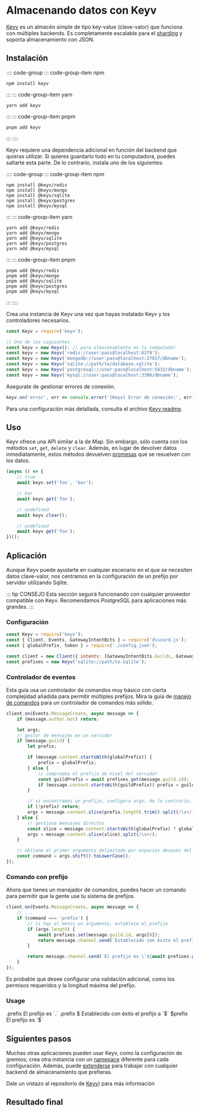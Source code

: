 # Almacenando datos con Keyv

[Keyv](https://www.npmjs.com/package/keyv) es un almacén simple de tipo key-value (clave-valor) que funciona con múltiples backends. Es completamente escalable para el [sharding](/guide/sharding/) y soporta almacenamiento con JSON.

## Instalación

:::: code-group
::: code-group-item npm
```sh:no-line-numbers
npm install keyv
```
:::
::: code-group-item yarn
```sh:no-line-numbers
yarn add keyv
```
:::
::: code-group-item pnpm
```sh:no-line-numbers
pnpm add keyv
```
:::
::::

Keyv requiere una dependencia adicional en función del backend que quieras utilizar. Si quieres guardarlo todo en tu computadora, puedes saltarte esta parte. De lo contrario, instala uno de los siguientes:

:::: code-group
::: code-group-item npm
```sh:no-line-numbers
npm install @keyv/redis
npm install @keyv/mongo
npm install @keyv/sqlite
npm install @keyv/postgres
npm install @keyv/mysql
```
:::
::: code-group-item yarn
```sh:no-line-numbers
yarn add @keyv/redis
yarn add @keyv/mongo
yarn add @keyv/sqlite
yarn add @keyv/postgres
yarn add @keyv/mysql
```
:::
::: code-group-item pnpm
```sh:no-line-numbers
pnpm add @keyv/redis
pnpm add @keyv/mongo
pnpm add @keyv/sqlite
pnpm add @keyv/postgres
pnpm add @keyv/mysql
```
:::
::::

Crea una instancia de Keyv una vez que hayas instalado Keyv y los controladores necesarios.

<!-- eslint-skip -->
```js
const Keyv = require('keyv');

// Uno de los siguientes
const keyv = new Keyv(); // para almacenamiento en tu computador
const keyv = new Keyv('redis://user:pass@localhost:6379');
const keyv = new Keyv('mongodb://user:pass@localhost:27017/dbname');
const keyv = new Keyv('sqlite://path/to/database.sqlite');
const keyv = new Keyv('postgresql://user:pass@localhost:5432/dbname');
const keyv = new Keyv('mysql://user:pass@localhost:3306/dbname');
```

Asegurate de gestionar errores de conexión.

```js
keyv.on('error', err => console.error('[Keyv] Error de conexión:', err));
```

Para una configuración más detallada, consulta el archivo [Keyv readme](https://github.com/jaredwray/keyv/tree/main/packages/keyv).

## Uso

Keyv ofrece una API similar a la de Map. Sin embargo, sólo cuenta con los métodos `set`, `get`, `delete` y `clear`. Además, en lugar de devolver datos inmediatamente, estos métodos devuelven [promesas](/guide/additional-info/async-await.md) que se resuelven con los datos.

```js
(async () => {
	// true
	await keyv.set('foo', 'bar');

	// bar
	await keyv.get('foo');

	// undefined
	await keyv.clear();

	// undefined
	await keyv.get('foo');
})();
```

## Aplicación

Aunque Keyv puede ayudarte en cualquier escenario en el que se necesiten datos clave-valor, nos centramos en la configuración de un prefijo por servidor utilizando Sqlite.

::: tip CONSEJO
Esta sección seguirá funcionando con cualquier proveedor compatible con Keyv. Recomendamos PostgreSQL para aplicaciones más grandes.
:::

### Configuración

```js
const Keyv = require('keyv');
const { Client, Events, GatewayIntentBits } = require('discord.js');
const { globalPrefix, token } = require('./config.json');

const client = new Client({ intents: [GatewayIntentBits.Guilds, GatewayIntentBits.GuildMessages, GatewayIntentBits.MessageContent] });
const prefixes = new Keyv('sqlite://path/to.sqlite');
```

### Controlador de eventos

Esta guía usa un controlador de comandos muy básico con cierta complejidad añadida para permitir múltiples prefijos. Mira la guía de [manejo de comandos](/guide/creating-your-bot/command-handling.md) para un controlador de comandos más sólido.

```js
client.on(Events.MessageCreate, async message => {
	if (message.author.bot) return;

	let args;
	// gestor de mensajes en un servidor
	if (message.guild) {
		let prefix;

		if (message.content.startsWith(globalPrefix)) {
			prefix = globalPrefix;
		} else {
			// comprueba el prefijo de nivel del servidor
			const guildPrefix = await prefixes.get(message.guild.id);
			if (message.content.startsWith(guildPrefix)) prefix = guildPrefix;
		}

		// si encontramos un prefijo, configura args; de lo contrario, no es un comando
		if (!prefix) return;
		args = message.content.slice(prefix.length).trim().split(/\s+/);
	} else {
		// gestiona mensajes directos
		const slice = message.content.startsWith(globalPrefix) ? globalPrefix.length : 0;
		args = message.content.slice(slice).split(/\s+/);
	}

	// obtiene el primer argumento delimitado por espacios después del prefijo del comando
	const command = args.shift().toLowerCase();
});
```

### Comando con prefijo

Ahora que tienes un manejador de comandos, puedes hacer un comando para permitir que la gente use tu sistema de prefijos.

```js {3-11}
client.on(Events.MessageCreate, async message => {
	// ...
	if (command === 'prefix') {
		// si hay al menos un argumento, establece el prefijo
		if (args.length) {
			await prefixes.set(message.guild.id, args[0]);
			return message.channel.send(`Establecido con éxito el prefijo a \`${args[0]}\``);
		}

		return message.channel.send(`El prefijo es \`${await prefixes.get(message.guild.id) || globalPrefix}\``);
	}
});
```

Es probable que desee configurar una validación adicional, como los permisos requeridos y la longitud máxima del prefijo.

### Usage

<DiscordMessages>
	<DiscordMessage profile="user">
		.prefix
	</DiscordMessage>
	<DiscordMessage profile="bot">
		El prefijo es <DiscordMarkdown>`.`</DiscordMarkdown>
	</DiscordMessage>
	<DiscordMessage profile="user">
		.prefix $
	</DiscordMessage>
	<DiscordMessage profile="bot">
		Establecido con éxito el prefijo a <DiscordMarkdown>`$`</DiscordMarkdown>
	</DiscordMessage>
	<DiscordMessage profile="user">
		$prefix
	</DiscordMessage>
	<DiscordMessage profile="bot">
		El prefijo es <DiscordMarkdown>`$`</DiscordMarkdown>
	</DiscordMessage>
</DiscordMessages>

## Siguientes pasos

Muchas otras aplicaciones pueden usar Keyv, como la configuración de gremios; crea otra instancia con un [namepace](https://github.com/jaredwray/keyv/tree/main/packages/keyv#namespaces) diferente para cada configuración. Además, puede [extenderse](https://github.com/jaredwray/keyv/tree/main/packages/keyv#third-party-storage-adapters) para trabajar con cualquier backend de almacenamiento que prefieras.

Dale un vistazo al repositorio de [Keyv](https://github.com/jaredwray/keyv/tree/main/packages/keyv)) para más información

## Resultado final

<ResultingCode />
